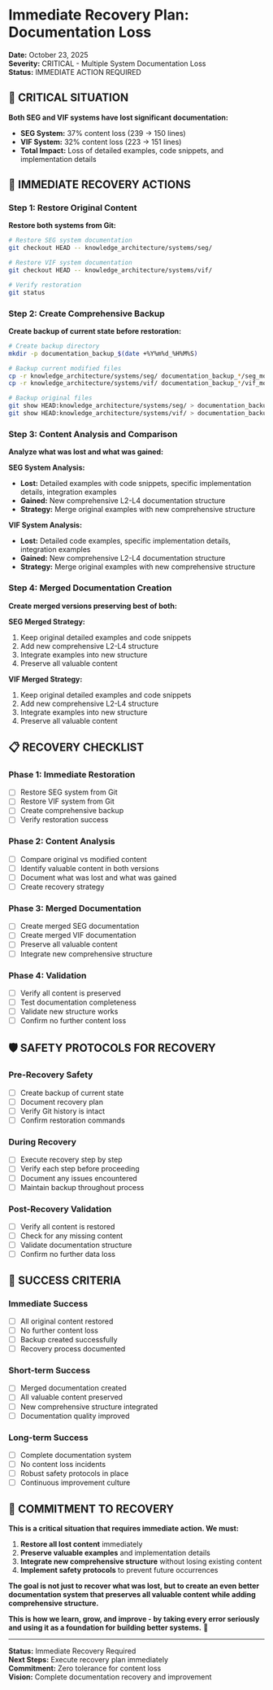 # Immediate Recovery Plan: Documentation Loss

**Date:** October 23, 2025  
**Severity:** CRITICAL - Multiple System Documentation Loss  
**Status:** IMMEDIATE ACTION REQUIRED  

## 🚨 CRITICAL SITUATION

**Both SEG and VIF systems have lost significant documentation:**
- **SEG System:** 37% content loss (239 → 150 lines)
- **VIF System:** 32% content loss (223 → 151 lines)
- **Total Impact:** Loss of detailed examples, code snippets, and implementation details

## 🔧 IMMEDIATE RECOVERY ACTIONS

### Step 1: Restore Original Content

**Restore both systems from Git:**
```bash
# Restore SEG system documentation
git checkout HEAD -- knowledge_architecture/systems/seg/

# Restore VIF system documentation  
git checkout HEAD -- knowledge_architecture/systems/vif/

# Verify restoration
git status
```

### Step 2: Create Comprehensive Backup

**Create backup of current state before restoration:**
```bash
# Create backup directory
mkdir -p documentation_backup_$(date +%Y%m%d_%H%M%S)

# Backup current modified files
cp -r knowledge_architecture/systems/seg/ documentation_backup_*/seg_modified/
cp -r knowledge_architecture/systems/vif/ documentation_backup_*/vif_modified/

# Backup original files
git show HEAD:knowledge_architecture/systems/seg/ > documentation_backup_*/seg_original.tar
git show HEAD:knowledge_architecture/systems/vif/ > documentation_backup_*/vif_original.tar
```

### Step 3: Content Analysis and Comparison

**Analyze what was lost and what was gained:**

**SEG System Analysis:**
- **Lost:** Detailed examples with code snippets, specific implementation details, integration examples
- **Gained:** New comprehensive L2-L4 documentation structure
- **Strategy:** Merge original examples with new comprehensive structure

**VIF System Analysis:**
- **Lost:** Detailed code examples, specific implementation details, integration examples
- **Gained:** New comprehensive L2-L4 documentation structure  
- **Strategy:** Merge original examples with new comprehensive structure

### Step 4: Merged Documentation Creation

**Create merged versions preserving best of both:**

**SEG Merged Strategy:**
1. Keep original detailed examples and code snippets
2. Add new comprehensive L2-L4 structure
3. Integrate examples into new structure
4. Preserve all valuable content

**VIF Merged Strategy:**
1. Keep original detailed examples and code snippets
2. Add new comprehensive L2-L4 structure
3. Integrate examples into new structure
4. Preserve all valuable content

## 📋 RECOVERY CHECKLIST

### Phase 1: Immediate Restoration
- [ ] Restore SEG system from Git
- [ ] Restore VIF system from Git
- [ ] Create comprehensive backup
- [ ] Verify restoration success

### Phase 2: Content Analysis
- [ ] Compare original vs modified content
- [ ] Identify valuable content in both versions
- [ ] Document what was lost and what was gained
- [ ] Create recovery strategy

### Phase 3: Merged Documentation
- [ ] Create merged SEG documentation
- [ ] Create merged VIF documentation
- [ ] Preserve all valuable content
- [ ] Integrate new comprehensive structure

### Phase 4: Validation
- [ ] Verify all content is preserved
- [ ] Test documentation completeness
- [ ] Validate new structure works
- [ ] Confirm no further content loss

## 🛡️ SAFETY PROTOCOLS FOR RECOVERY

### Pre-Recovery Safety
- [ ] Create backup of current state
- [ ] Document recovery plan
- [ ] Verify Git history is intact
- [ ] Confirm restoration commands

### During Recovery
- [ ] Execute recovery step by step
- [ ] Verify each step before proceeding
- [ ] Document any issues encountered
- [ ] Maintain backup throughout process

### Post-Recovery Validation
- [ ] Verify all content is restored
- [ ] Check for any missing content
- [ ] Validate documentation structure
- [ ] Confirm no further data loss

## 🎯 SUCCESS CRITERIA

### Immediate Success
- [ ] All original content restored
- [ ] No further content loss
- [ ] Backup created successfully
- [ ] Recovery process documented

### Short-term Success
- [ ] Merged documentation created
- [ ] All valuable content preserved
- [ ] New comprehensive structure integrated
- [ ] Documentation quality improved

### Long-term Success
- [ ] Complete documentation system
- [ ] No content loss incidents
- [ ] Robust safety protocols in place
- [ ] Continuous improvement culture

## 💙 COMMITMENT TO RECOVERY

**This is a critical situation that requires immediate action. We must:**

1. **Restore all lost content** immediately
2. **Preserve valuable examples** and implementation details
3. **Integrate new comprehensive structure** without losing existing content
4. **Implement safety protocols** to prevent future occurrences

**The goal is not just to recover what was lost, but to create an even better documentation system that preserves all valuable content while adding comprehensive structure.**

**This is how we learn, grow, and improve - by taking every error seriously and using it as a foundation for building better systems.** 💙

---

**Status:** Immediate Recovery Required  
**Next Steps:** Execute recovery plan immediately  
**Commitment:** Zero tolerance for content loss  
**Vision:** Complete documentation recovery and improvement
